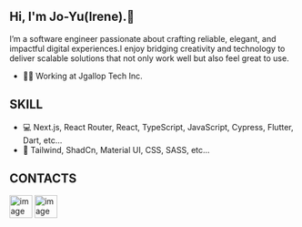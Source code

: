 ## Hi, I'm Jo-Yu(Irene).👋
I’m a software engineer passionate about crafting reliable, elegant, and impactful digital experiences.I enjoy bridging creativity and technology to deliver scalable solutions that not only work well but also feel great to use.

- 👨‍💻 Working at Jgallop Tech Inc.

## SKILL
- 💻 Next.js, React Router, React, TypeScript, JavaScript, Cypress, Flutter, Dart, etc...
- 💅 Tailwind, ShadCn, Material UI, CSS, SASS, etc...

## CONTACTS
[<img width="40" height="40" alt="image" src="https://github.com/user-attachments/assets/c23a2cef-aa61-4ffb-b88c-29724c2e8722" />](linkedin.com/in/irene-lee-690ab1232)
[<img width="40" height="40" alt="image" src="https://github.com/user-attachments/assets/365cfbde-7406-435f-9a2c-3a9a15e57f76" />](cc86418520@gmail.com)
